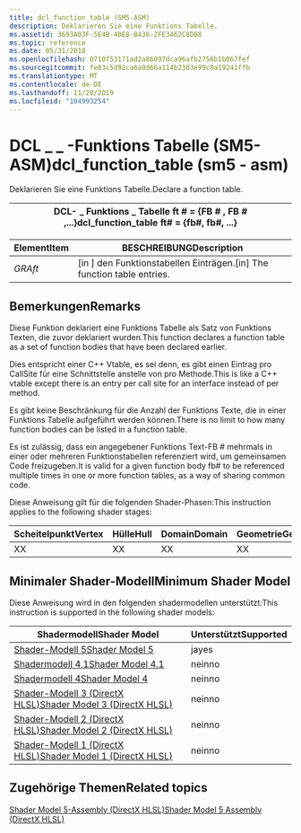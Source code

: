 ```yaml
---
title: dcl_function_table (SM5-ASM)
description: Deklarieren Sie eine Funktions Tabelle.
ms.assetid: 3693A03F-5E4B-40E8-B436-2FE3462C8DB8
ms.topic: reference
ms.date: 05/31/2018
ms.openlocfilehash: 0710f53171ad2a86097dca96afb2756b1b067fef
ms.sourcegitcommit: fe03c5d92ca6a0d66a114b2303e99c0a19241ffb
ms.translationtype: MT
ms.contentlocale: de-DE
ms.lasthandoff: 11/20/2019
ms.locfileid: "104993254"
---
```

# <a name="dcl_function_table-sm5---asm"></a><span data-ttu-id="c0a16-103">DCL \_ \_ -Funktions Tabelle (SM5-ASM)</span><span class="sxs-lookup"><span data-stu-id="c0a16-103">dcl\_function\_table (sm5 - asm)</span></span>

<span data-ttu-id="c0a16-104">Deklarieren Sie eine Funktions Tabelle.</span><span class="sxs-lookup"><span data-stu-id="c0a16-104">Declare a function table.</span></span>



| <span data-ttu-id="c0a16-105">DCL- \_ Funktions \_ Tabelle ft \# = {FB \# , FB \# ,...}</span><span class="sxs-lookup"><span data-stu-id="c0a16-105">dcl\_function\_table ft\# = {fb\#, fb\#, ...}</span></span> |
|-----------------------------------------------|



 



| <span data-ttu-id="c0a16-106">Element</span><span class="sxs-lookup"><span data-stu-id="c0a16-106">Item</span></span>                                                      | <span data-ttu-id="c0a16-107">BESCHREIBUNG</span><span class="sxs-lookup"><span data-stu-id="c0a16-107">Description</span></span>                                   |
|-----------------------------------------------------------|-----------------------------------------------|
| <span data-ttu-id="c0a16-108"><span id="ft"></span><span id="FT"></span>*GRA*</span><span class="sxs-lookup"><span data-stu-id="c0a16-108"><span id="ft"></span><span id="FT"></span>*ft*</span></span><br/> | <span data-ttu-id="c0a16-109">\[in \] den Funktionstabellen Einträgen.</span><span class="sxs-lookup"><span data-stu-id="c0a16-109">\[in\] The function table entries.</span></span><br/> |



 

## <a name="remarks"></a><span data-ttu-id="c0a16-110">Bemerkungen</span><span class="sxs-lookup"><span data-stu-id="c0a16-110">Remarks</span></span>

<span data-ttu-id="c0a16-111">Diese Funktion deklariert eine Funktions Tabelle als Satz von Funktions Texten, die zuvor deklariert wurden.</span><span class="sxs-lookup"><span data-stu-id="c0a16-111">This function declares a function table as a set of function bodies that have been declared earlier.</span></span>

<span data-ttu-id="c0a16-112">Dies entspricht einer C++ Vtable, es sei denn, es gibt einen Eintrag pro CallSite für eine Schnittstelle anstelle von pro Methode.</span><span class="sxs-lookup"><span data-stu-id="c0a16-112">This is like a C++ vtable except there is an entry per call site for an interface instead of per method.</span></span>

<span data-ttu-id="c0a16-113">Es gibt keine Beschränkung für die Anzahl der Funktions Texte, die in einer Funktions Tabelle aufgeführt werden können.</span><span class="sxs-lookup"><span data-stu-id="c0a16-113">There is no limit to how many function bodies can be listed in a function table.</span></span>

<span data-ttu-id="c0a16-114">Es ist zulässig, dass ein angegebener Funktions Text-FB \# mehrmals in einer oder mehreren Funktionstabellen referenziert wird, um gemeinsamen Code freizugeben.</span><span class="sxs-lookup"><span data-stu-id="c0a16-114">It is valid for a given function body fb\# to be referenced multiple times in one or more function tables, as a way of sharing common code.</span></span>

<span data-ttu-id="c0a16-115">Diese Anweisung gilt für die folgenden Shader-Phasen:</span><span class="sxs-lookup"><span data-stu-id="c0a16-115">This instruction applies to the following shader stages:</span></span>



| <span data-ttu-id="c0a16-116">Scheitelpunkt</span><span class="sxs-lookup"><span data-stu-id="c0a16-116">Vertex</span></span> | <span data-ttu-id="c0a16-117">Hülle</span><span class="sxs-lookup"><span data-stu-id="c0a16-117">Hull</span></span> | <span data-ttu-id="c0a16-118">Domain</span><span class="sxs-lookup"><span data-stu-id="c0a16-118">Domain</span></span> | <span data-ttu-id="c0a16-119">Geometrie</span><span class="sxs-lookup"><span data-stu-id="c0a16-119">Geometry</span></span> | <span data-ttu-id="c0a16-120">Pixel</span><span class="sxs-lookup"><span data-stu-id="c0a16-120">Pixel</span></span> | <span data-ttu-id="c0a16-121">Compute</span><span class="sxs-lookup"><span data-stu-id="c0a16-121">Compute</span></span> |
|--------|------|--------|----------|-------|---------|
| <span data-ttu-id="c0a16-122">X</span><span class="sxs-lookup"><span data-stu-id="c0a16-122">X</span></span>      | <span data-ttu-id="c0a16-123">X</span><span class="sxs-lookup"><span data-stu-id="c0a16-123">X</span></span>    | <span data-ttu-id="c0a16-124">X</span><span class="sxs-lookup"><span data-stu-id="c0a16-124">X</span></span>      | <span data-ttu-id="c0a16-125">X</span><span class="sxs-lookup"><span data-stu-id="c0a16-125">X</span></span>        | <span data-ttu-id="c0a16-126">X</span><span class="sxs-lookup"><span data-stu-id="c0a16-126">X</span></span>     | <span data-ttu-id="c0a16-127">X</span><span class="sxs-lookup"><span data-stu-id="c0a16-127">X</span></span>       |



 

## <a name="minimum-shader-model"></a><span data-ttu-id="c0a16-128">Minimaler Shader-Modell</span><span class="sxs-lookup"><span data-stu-id="c0a16-128">Minimum Shader Model</span></span>

<span data-ttu-id="c0a16-129">Diese Anweisung wird in den folgenden shadermodellen unterstützt:</span><span class="sxs-lookup"><span data-stu-id="c0a16-129">This instruction is supported in the following shader models:</span></span>



| <span data-ttu-id="c0a16-130">Shadermodell</span><span class="sxs-lookup"><span data-stu-id="c0a16-130">Shader Model</span></span>                                              | <span data-ttu-id="c0a16-131">Unterstützt</span><span class="sxs-lookup"><span data-stu-id="c0a16-131">Supported</span></span> |
|-----------------------------------------------------------|-----------|
| [<span data-ttu-id="c0a16-132">Shader-Modell 5</span><span class="sxs-lookup"><span data-stu-id="c0a16-132">Shader Model 5</span></span>](d3d11-graphics-reference-sm5.md)        | <span data-ttu-id="c0a16-133">ja</span><span class="sxs-lookup"><span data-stu-id="c0a16-133">yes</span></span>       |
| [<span data-ttu-id="c0a16-134">Shadermodell 4,1</span><span class="sxs-lookup"><span data-stu-id="c0a16-134">Shader Model 4.1</span></span>](dx-graphics-hlsl-sm4.md)              | <span data-ttu-id="c0a16-135">nein</span><span class="sxs-lookup"><span data-stu-id="c0a16-135">no</span></span>        |
| [<span data-ttu-id="c0a16-136">Shadermodell 4</span><span class="sxs-lookup"><span data-stu-id="c0a16-136">Shader Model 4</span></span>](dx-graphics-hlsl-sm4.md)                | <span data-ttu-id="c0a16-137">nein</span><span class="sxs-lookup"><span data-stu-id="c0a16-137">no</span></span>        |
| [<span data-ttu-id="c0a16-138">Shader-Modell 3 (DirectX HLSL)</span><span class="sxs-lookup"><span data-stu-id="c0a16-138">Shader Model 3 (DirectX HLSL)</span></span>](dx-graphics-hlsl-sm3.md) | <span data-ttu-id="c0a16-139">nein</span><span class="sxs-lookup"><span data-stu-id="c0a16-139">no</span></span>        |
| [<span data-ttu-id="c0a16-140">Shader-Modell 2 (DirectX HLSL)</span><span class="sxs-lookup"><span data-stu-id="c0a16-140">Shader Model 2 (DirectX HLSL)</span></span>](dx-graphics-hlsl-sm2.md) | <span data-ttu-id="c0a16-141">nein</span><span class="sxs-lookup"><span data-stu-id="c0a16-141">no</span></span>        |
| [<span data-ttu-id="c0a16-142">Shader-Modell 1 (DirectX HLSL)</span><span class="sxs-lookup"><span data-stu-id="c0a16-142">Shader Model 1 (DirectX HLSL)</span></span>](dx-graphics-hlsl-sm1.md) | <span data-ttu-id="c0a16-143">nein</span><span class="sxs-lookup"><span data-stu-id="c0a16-143">no</span></span>        |



 

## <a name="related-topics"></a><span data-ttu-id="c0a16-144">Zugehörige Themen</span><span class="sxs-lookup"><span data-stu-id="c0a16-144">Related topics</span></span>

<dl> <dt>

[<span data-ttu-id="c0a16-145">Shader Model 5-Assembly (DirectX HLSL)</span><span class="sxs-lookup"><span data-stu-id="c0a16-145">Shader Model 5 Assembly (DirectX HLSL)</span></span>](shader-model-5-assembly--directx-hlsl-.md)
</dt> </dl>

 

 





